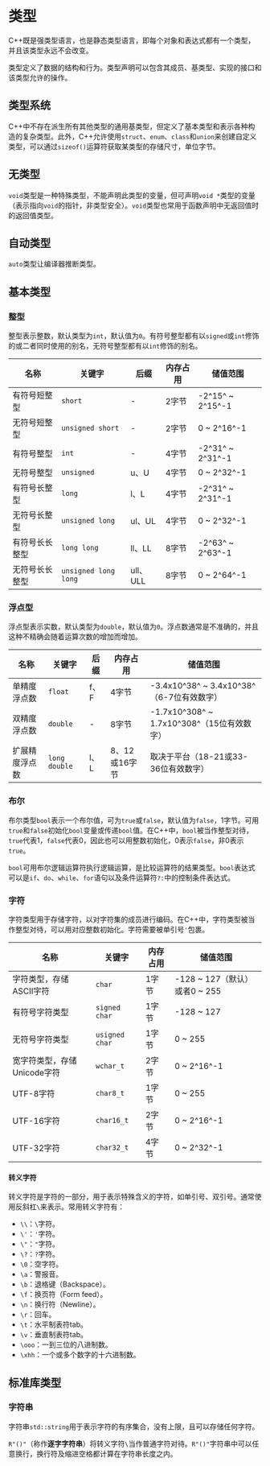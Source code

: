 # 类型

C++既是强类型语言，也是静态类型语言，即每个对象和表达式都有一个类型，并且该类型永远不会改变。

类型定义了数据的结构和行为。类型声明可以包含其成员、基类型、实现的接口和该类型允许的操作。

## 类型系统

C++中不存在派生所有其他类型的通用基类型，但定义了基本类型和表示各种构造的复杂类型。此外，C++允许使用`struct`、`enum`、`class`和`union`来创建自定义类型，可以通过`sizeof()`运算符获取某类型的存储尺寸，单位字节。

## 无类型

`void`类型是一种特殊类型，不能声明此类型的变量，但可声明`void *`类型的变量（表示指向`void`的指针，非类型安全）。`void`类型也常用于函数声明中无返回值时的返回值类型。

## 自动类型

`auto`类型让编译器推断类型。

## 基本类型

### 整型

整型表示整数，默认类型为`int`，默认值为`0`。有符号整型都有以`signed`或`int`修饰的或二者同时使用的别名，无符号整型都有以`int`修饰的别名。

| 名称 | 关键字 | 后缀 |  内存占用 | 储值范围 |
| --- | --- | --- | --- | --- |
| 有符号短整型 | `short` | - | 2字节 | -2^15^ ~ 2^15^-1 |
| 无符号短整型 | `unsigned short` | - | 2字节 | 0 ~ 2^16^-1 |
| 有符号整型 | `int` | - | 4字节 | -2^31^ ~ 2^31^-1 |
| 无符号整型 | `unsigned` | u、U | 4字节 | 0 ~ 2^32^-1 |
| 有符号长整型 | `long` | l、L | 4字节 | -2^31^ ~ 2^31^-1 |
| 无符号长整型 | `unsigned long` | ul、UL | 4字节 | 0 ~ 2^32^-1 |
| 有符号长长整型 | `long long` | ll、LL | 8字节 | -2^63^ ~ 2^63^-1 |
| 无符号长长整型 | `unsigned long long` | ull、ULL | 8字节 | 0 ~ 2^64^-1 |

### 浮点型

浮点型表示实数，默认类型为`double`，默认值为`0`。浮点数通常是不准确的，并且这种不精确会随着运算次数的增加而增加。

| 名称 | 关键字 | 后缀 | 内存占用 | 储值范围 |
| --- | --- | --- | --- | --- |
| 单精度浮点数 | `float` | f、F | 4字节 | -3.4x10^38^ ~ 3.4x10^38^（6-7位有效数字） |
| 双精度浮点数 | `double` | - | 8字节 | -1.7x10^308^ ~ 1.7x10^308^（15位有效数字） |
| 扩展精度浮点数 | `long double` | l、L | 8、12或16字节 | 取决于平台（18-21或33-36位有效数字） |

### 布尔

布尔类型`bool`表示一个布尔值，可为`true`或`false`，默认值为`false`，1字节。可用`true`和`false`初始化`bool`变量或传递`bool`值。在C++中，`bool`被当作整型对待，`true`代表1，`false`代表0，因此也可以用整数初始化，0表示`false`，非0表示`true`。

`bool`可用布尔逻辑运算符执行逻辑运算，是比较运算符的结果类型。`bool`表达式可以是`if`、`do`、`while`、`for`语句以及条件运算符`?:`中的控制条件表达式。

### 字符

字符类型用于存储字符，以对字符集的成员进行编码。在C++中，字符类型被当作整型对待，可以用对应整数初始化。字符需要被单引号`'`包裹。

| 名称 | 关键字 | 内存占用 | 储值范围 |
| --- | --- | --- | --- |
| 字符类型，存储ASCII字符 | `char` | 1字节 | -128 ~ 127（默认）或者0 ~ 255 |
| 有符号字符类型 | `signed char` | 1字节 | -128 ~ 127 |
| 无符号字符类型 | `usigned char` | 1字节 | 0 ~ 255 |
| 宽字符类型，存储Unicode字符 | `wchar_t` | 2字节 | 0 ~ 2^16^-1 |
| UTF-8字符 | `char8_t` | 1字节 | 0 ~ 255 |
| UTF-16字符 | `char16_t` | 2字节 | 0 ~ 2^16^-1 |
| UTF-32字符 | `char32_t` | 4字节 | 0 ~ 2^32^-1 |

#### 转义字符

转义字符是字符的一部分，用于表示特殊含义的字符，如单引号、双引号。通常使用反斜杠`\`来表示。常用转义字符有：

- `\\`：`\`字符。
- `\'`：`'`字符。
- `\"`：`"`字符。
- `\?`：`?`字符。
- `\0`：空字符。
- `\a`：警报音。
- `\b`：退格键（Backspace）。
- `\f`：换页符（Form feed）。
- `\n`：换行符（Newline）。
- `\r`：回车。
- `\t`：水平制表符tab。
- `\v`：垂直制表符tab。
- `\ooo`：一到三位的八进制数。
- `\xhh`：一个或多个数字的十六进制数。

## 标准库类型

### 字符串

字符串`std::string`用于表示字符的有序集合，没有上限，且可以存储任何字符。

`R"()"`（称作**逐字字符串**）将转义字符`\`当作普通字符对待。`R"()"`字符串中可以任意换行，换行符及缩进空格都计算在字符串长度之内。
